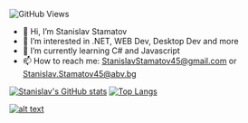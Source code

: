 ![GitHub Views](https://komarev.com/ghpvc/?username=StanchosCodes)
- 👋 Hi, I’m Stanislav Stamatov
- 👀 I’m interested in .NET, WEB Dev, Desktop Dev and more
- 🌱 I’m currently learning C# and Javascript
- 📫 How to reach me: StanislavStamatov45@gmail.com or Stanislav.Stamatov45@abv.bg

<!---
StanchosCodes/StanchosCodes is a ✨ special ✨ repository because its `README.md` (this file) appears on your GitHub profile.
You can click the Preview link to take a look at your changes.
--->

[![Stanislav's GitHub stats](https://github-readme-stats.vercel.app/api?username=StanchosCodes)](https://github.com/StanchosCodes/github-readme-stats)
[![Top Langs](https://github-readme-stats.vercel.app/api/top-langs/?username=StanchosCodes&layout=compact)](https://github.com/StanchosCodes/github-readme-stats)

[![alt text][2.1]][2]

[2.1]: https://camo.githubusercontent.com/0b72c34715ccd2c5f0e818a3c0ddce7545a948e832a9225a0c9fb3390d66953b/68747470733a2f2f736f6369616c697a652d6d642e76657263656c2e6170702f6170692f62616467652f6c696e6b6564696e (facebook icon with padding)

[2]: https://www.facebook.com/Stanislav.Stamatov45
